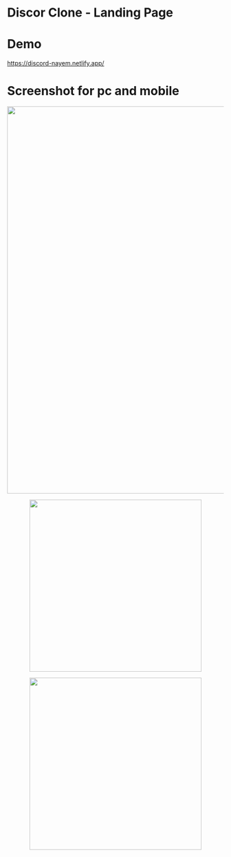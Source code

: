 # Discor Clone - Landing Page

# Demo
https://discord-nayem.netlify.app/

# Screenshot for pc and mobile
<p align="center">
<img src="https://github.com/ZihadHossainNayem/Discord-Clone-with-React-TailwindCSS/assets/30808845/a2e7eda8-e1c6-4c96-bf85-4d475ec1d49d" width="900">
</p>
<p align="center">
<img src="https://github.com/ZihadHossainNayem/Discord-Clone-with-React-TailwindCSS/assets/30808845/00b0b402-6183-48fe-ae22-ea0da213bb14" width="400">
</p>

<p align="center">
<img src="https://github.com/ZihadHossainNayem/Discord-Clone-with-React-TailwindCSS/assets/30808845/5355a24e-0d90-4791-9877-4d69654dce90" width="400">
</p>
